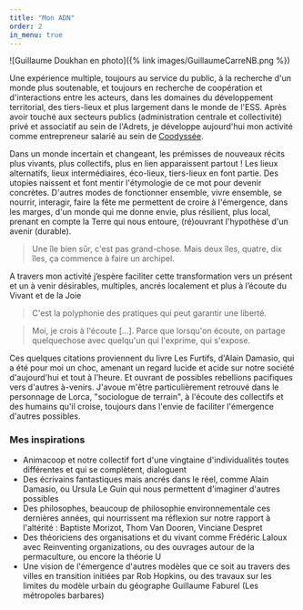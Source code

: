 ```yaml
---
title: "Mon ADN"
order: 2
in_menu: true
---
```

![Guillaume Doukhan en photo]({% link images/GuillaumeCarreNB.png %})

Une expérience multiple, toujours au service du public, à la recherche d'un monde plus soutenable, et toujours en recherche de coopération et d'interactions entre les acteurs, dans les domaines du développement territorial, des tiers-lieux et plus largement dans le monde de l'ESS.
Après avoir touché aux secteurs publics (administration centrale et collectivité) privé et associatif au sein de l'Adrets, je développe aujourd'hui mon activité comme entrepreneur salarié au sein de [Coodyssée](https://coodyssee.fr/).


Dans un monde incertain et changeant, les prémisses de nouveaux récits plus vivants, plus collectifs, plus en lien apparaissent partout ! Les lieux alternatifs, lieux intermédiaires, éco-lieux, tiers-lieux en font partie. Des utopies naissent et font mentir l'étymologie de ce mot pour devenir concrètes. D'autres modes de fonctionner ensemble, vivre ensemble, se nourrir, interagir, faire la fête me permettent de croire à l'émergence, dans les marges, d'un monde qui me donne envie, plus résilient, plus local, prenant en compte la Terre qui nous entoure, (ré)ouvrant l'hypothèse d'un avenir (durable).

> Une île bien sûr, c'est pas grand-chose. Mais deux îles, quatre, dix îles, ça commence à faire un archipel.

A travers mon activité j’espère faciliter cette transformation vers un présent et un à venir désirables, multiples, ancrés localement et plus à l’écoute du Vivant et de la Joie

> C'est la polyphonie des pratiques qui peut garantir une liberté.

> Moi, je crois à l'écoute [...]. Parce que lorsqu'on écoute, on partage quelquechose avec quelqu'un qui l'exprime, qui s'expose.

Ces quelques citations proviennent du livre Les Furtifs, d'Alain Damasio, qui a été pour moi un choc, amenant un regard lucide et acide sur notre société d'aujourd'hui et tout à l'heure. Et ouvrant de possibles rebellions pacifiques vers d'autres à-venirs. J'avoue m'être particulièrement retrouvé dans le personnage de Lorca, "sociologue de terrain", à l'écoute des collectifs et des humains qu'il croise, toujours dans l'envie de faciliter l'émergence d'autres possibles.

### Mes inspirations 
- Animacoop et notre collectif fort d'une vingtaine d'individualités toutes différentes et qui se complètent, dialoguent
- Des écrivains fantastiques mais ancrés dans le réel, comme Alain Damasio, ou Ursula Le Guin qui nous permettent d'imaginer d'autres possibles
- Des philosophes, beaucoup de philosophie environnementale ces dernières années, qui nourrissent ma réflexion sur notre rapport à l'altérité : Baptiste Morizot, Thom Van Dooren, Vinciane Despret
- Des théoriciens des organisations et du vivant comme Frédéric Laloux avec Reinventing organizations, ou des ouvrages autour de la permaculture, ou encore la théorie U
- Une vision de l'émergence d'autres modèles que ce soit au travers des villes en transition initiées par Rob Hopkins, ou des travaux sur les limites du modèle urbain du géographe Guillaume Faburel (Les métropoles barbares) 